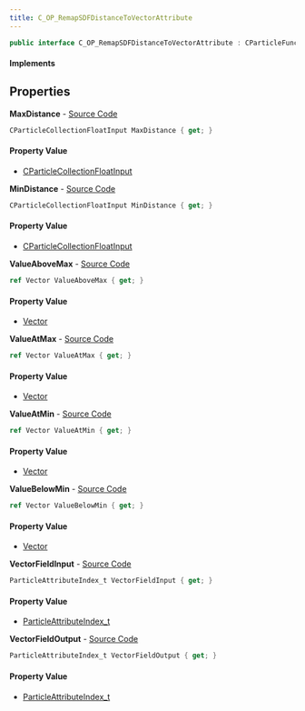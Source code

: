 ```yaml
---
title: C_OP_RemapSDFDistanceToVectorAttribute
---
```


```csharp
public interface C_OP_RemapSDFDistanceToVectorAttribute : CParticleFunctionOperator, CParticleFunction, ISchemaClass<CParticleFunction>, ISchemaClass<CParticleFunctionOperator>, ISchemaClass<C_OP_RemapSDFDistanceToVectorAttribute>, ISchemaField, ISchemaClass, INativeHandle
```

#### Implements

## Properties

**MaxDistance** - [Source Code](https://github.com/swiftly-solution/swiftlys2/blob/main/managed/src/SwiftlyS2.Generated/Schemas/Interfaces/C_OP_RemapSDFDistanceToVectorAttribute.cs#L22)

```csharp
CParticleCollectionFloatInput MaxDistance { get; }
```

#### Property Value

- [CParticleCollectionFloatInput](/docs/api/shared/schemadefinitions/cparticlecollectionfloatinput)

**MinDistance** - [Source Code](https://github.com/swiftly-solution/swiftlys2/blob/main/managed/src/SwiftlyS2.Generated/Schemas/Interfaces/C_OP_RemapSDFDistanceToVectorAttribute.cs#L20)

```csharp
CParticleCollectionFloatInput MinDistance { get; }
```

#### Property Value

- [CParticleCollectionFloatInput](/docs/api/shared/schemadefinitions/cparticlecollectionfloatinput)

**ValueAboveMax** - [Source Code](https://github.com/swiftly-solution/swiftlys2/blob/main/managed/src/SwiftlyS2.Generated/Schemas/Interfaces/C_OP_RemapSDFDistanceToVectorAttribute.cs#L30)

```csharp
ref Vector ValueAboveMax { get; }
```

#### Property Value

- [Vector](/docs/api/shared/natives/vector)

**ValueAtMax** - [Source Code](https://github.com/swiftly-solution/swiftlys2/blob/main/managed/src/SwiftlyS2.Generated/Schemas/Interfaces/C_OP_RemapSDFDistanceToVectorAttribute.cs#L28)

```csharp
ref Vector ValueAtMax { get; }
```

#### Property Value

- [Vector](/docs/api/shared/natives/vector)

**ValueAtMin** - [Source Code](https://github.com/swiftly-solution/swiftlys2/blob/main/managed/src/SwiftlyS2.Generated/Schemas/Interfaces/C_OP_RemapSDFDistanceToVectorAttribute.cs#L26)

```csharp
ref Vector ValueAtMin { get; }
```

#### Property Value

- [Vector](/docs/api/shared/natives/vector)

**ValueBelowMin** - [Source Code](https://github.com/swiftly-solution/swiftlys2/blob/main/managed/src/SwiftlyS2.Generated/Schemas/Interfaces/C_OP_RemapSDFDistanceToVectorAttribute.cs#L24)

```csharp
ref Vector ValueBelowMin { get; }
```

#### Property Value

- [Vector](/docs/api/shared/natives/vector)

**VectorFieldInput** - [Source Code](https://github.com/swiftly-solution/swiftlys2/blob/main/managed/src/SwiftlyS2.Generated/Schemas/Interfaces/C_OP_RemapSDFDistanceToVectorAttribute.cs#L18)

```csharp
ParticleAttributeIndex_t VectorFieldInput { get; }
```

#### Property Value

- [ParticleAttributeIndex_t](/docs/api/shared/schemadefinitions/particleattributeindex_t)

**VectorFieldOutput** - [Source Code](https://github.com/swiftly-solution/swiftlys2/blob/main/managed/src/SwiftlyS2.Generated/Schemas/Interfaces/C_OP_RemapSDFDistanceToVectorAttribute.cs#L16)

```csharp
ParticleAttributeIndex_t VectorFieldOutput { get; }
```

#### Property Value

- [ParticleAttributeIndex_t](/docs/api/shared/schemadefinitions/particleattributeindex_t)

